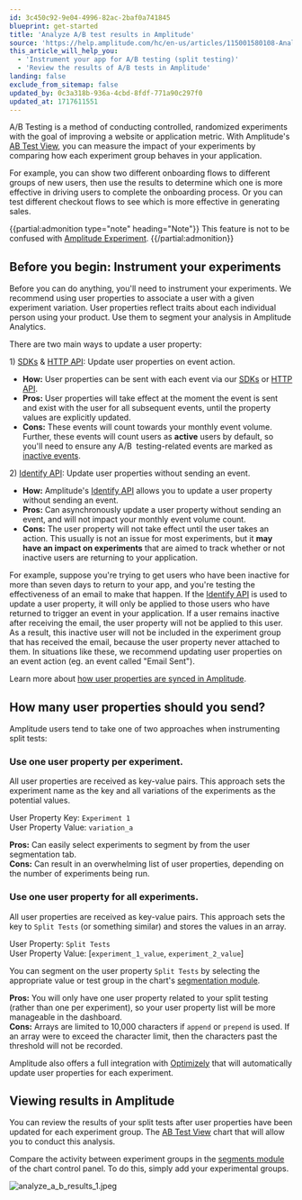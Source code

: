 ```yaml
---
id: 3c450c92-9e04-4996-82ac-2baf0a741845
blueprint: get-started
title: 'Analyze A/B test results in Amplitude'
source: 'https://help.amplitude.com/hc/en-us/articles/115001580108-Analyze-A-B-test-results-in-Amplitude'
this_article_will_help_you:
  - 'Instrument your app for A/B testing (split testing)'
  - 'Review the results of A/B tests in Amplitude'
landing: false
exclude_from_sitemap: false
updated_by: 0c3a318b-936a-4cbd-8fdf-771a90c297f0
updated_at: 1717611551
---
```

A/B Testing is a method of conducting controlled, randomized experiments with the goal of improving a website or application metric. With Amplitude's [AB Test View](/docs/analytics/charts/funnel-analysis/funnel-analysis-interpret), you can measure the impact of your experiments by comparing how each experiment group behaves in your application.

For example, you can show two different onboarding flows to different groups of new users, then use the results to determine which one is more effective in driving users to complete the onboarding process. Or you can test different checkout flows to see which is more effective in generating sales.

{{partial:admonition type="note" heading="Note"}}
This feature is not to be confused with [Amplitude Experiment](/docs/analytics/charts/experiment-results/experiment-results-dig-deeper).
{{/partial:admonition}}

## Before you begin: Instrument your experiments

Before you can do anything, you'll need to instrument your experiments. We recommend using user properties to associate a user with a given experiment variation. User properties reflect traits about each individual person using your product. Use them to segment your analysis in Amplitude Analytics.

There are two main ways to update a user property:

1) [SDKs](/docs/hc/en-us/articles/205406607-SDKs) & [HTTP API](https://help.amplitude.com/hc/en-us/articles/360032842391-HTTP-API-V2): Update user properties on event action.

* **How:** User properties can be sent with each event via our [SDKs](/docs/hc/en-us/articles/205406607-SDKs) or [HTTP API](https://help.amplitude.com/hc/en-us/articles/360032842391-HTTP-API-V2).
* **Pros:** User properties will take effect at the moment the event is sent and exist with the user for all subsequent events, until the property values are explicitly updated.
* **Cons:** These events will count towards your monthly event volume. Further, these events will count users as **active** users by default, so you'll need to ensure any A/B  testing-related events are marked as [inactive events](/docs/data/change-event-activity-status).

2) [Identify API](/docs/hc/en-us/articles/205406617-Identify-API-Modify-User-Properties): Update user properties without sending an event.

* **How:** Amplitude's [Identify API](/docs/hc/en-us/articles/205406617-Identify-API-Modify-User-Properties) allows you to update a user property without sending an event.
* **Pros:** Can asynchronously update a user property without sending an event, and will not impact your monthly event volume count.
* **Cons:** The user property will not take effect until the user takes an action. This usually is not an issue for most experiments, but it **may have an impact on experiments** that are aimed to track whether or not inactive users are returning to your application.  
  
For example, suppose you're trying to get users who have been inactive for more than seven days to return to your app, and you're testing the effectiveness of an email to make that happen. If the [Identify API](/docs/hc/en-us/articles/205406617-Identify-API-Modify-User-Properties) is used to update a user property, it will only be applied to those users who have returned to trigger an event in your application. If a user remains inactive after receiving the email, the user property will not be applied to this user. As a result, this inactive user will not be included in the experiment group that has received the email, because the user property never attached to them. In situations like these, we recommend updating user properties on an event action (eg. an event called "Email Sent").

Learn more about [how user properties are synced in Amplitude](/docs/data/user-properties-and-events).

## How many user properties should you send?

Amplitude users tend to take one of two approaches when instrumenting split tests:

### Use one user property **per experiment**.  
  
All user properties are received as key-value pairs. This approach sets the experiment name as the key and all variations of the experiments as the potential values.  
  
User Property Key: `Experiment 1`  
User Property Value: `variation_a`  
  
**Pros:** Can easily select experiments to segment by from the user segmentation tab.  
**Cons:** Can result in an overwhelming list of user properties, depending on the number of experiments being run.

### Use one user property **for all** experiments.  
  
All user properties are received as key-value pairs. This approach sets the key to `Split Tests` (or something similar) and stores the values in an array.  
  
User Property: `Split Tests`  
User Property Value: [`experiment_1_value`, `experiment_2_value`]  
  
You can segment on the user property `Split Tests` by selecting the appropriate value or test group in the chart's [segmentation module](/docs/analytics/charts/build-charts-add-user-segments).  
  
**Pros:** You will only have one user property related to your split testing (rather than one per experiment), so your user property list will be more manageable in the dashboard.   
**Cons:** Arrays are limited to 10,000 characters if `append`  or `prepend`  is used. If an array were to exceed the character limit, then the characters past the threshold will not be recorded.

Amplitude also offers a full integration with [Optimizely](https://www.optimizely.com/) that will automatically update user properties for each experiment. 

## Viewing results in Amplitude

You can review the results of your split tests after user properties have been updated for each experiment group. The [AB Test View](/docs/analytics/charts/funnel-analysis/funnel-analysis-interpret) chart that will allow you to conduct this analysis.

Compare the activity between experiment groups in the [segments module](/docs/analytics/charts/build-charts-add-user-segments) of the chart control panel. To do this, simply add your experimental groups.

![analyze_a_b_results_1.jpeg](/docs/output/img/get-started/analyze_a_b_results_1.jpeg)